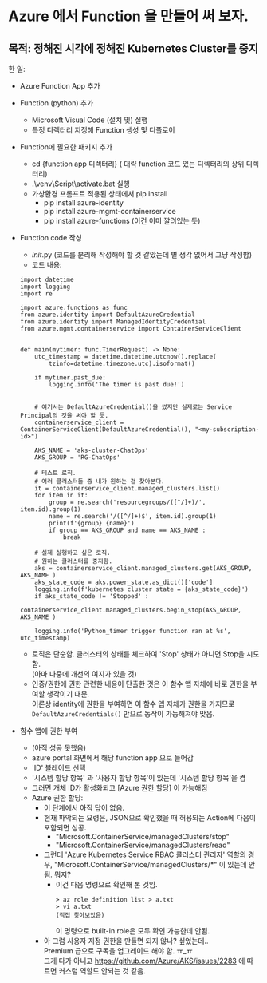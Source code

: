 # Azure 에서 Function 을 만들어 써 보자.

## 목적: 정해진 시각에 정해진 Kubernetes Cluster를 중지

한 일:
- Azure Function App 추가 
- Function (python) 추가
  * Microsoft Visual Code (설치 및) 실행
  * 특정 디렉터리 지정해 Function 생성 및 디플로이
- Function에 필요한 패키지 추가
  * cd {function app 디렉터리}    ( 대략 function 코드 있는 디렉터리의 상위 디렉터리)
  * .\venv\Script\activate.bat 실행
  * 가상환경 프롬프트 적용된 상태에서 pip install 
    + pip install azure-identity
    + pip install azure-mgmt-containerservice
    + pip install azure-functions    (이건 이미 깔려있는 듯)
- Function code 작성
  * _init_.py  (코드를 분리해 작성해야 할 것 같았는데 별 생각 없어서 그냥 작성함)
  * 코드 내용:
  ```
  import datetime
  import logging
  import re

  import azure.functions as func
  from azure.identity import DefaultAzureCredential
  from azure.identity import ManagedIdentityCredential
  from azure.mgmt.containerservice import ContainerServiceClient


  def main(mytimer: func.TimerRequest) -> None:
      utc_timestamp = datetime.datetime.utcnow().replace(
          tzinfo=datetime.timezone.utc).isoformat()

      if mytimer.past_due:
          logging.info('The timer is past due!')


      # 여기서는 DefaultAzureCredential()을 썼지만 실제로는 Service Principal의 것을 써야 할 듯.
      containerservice_client = ContainerServiceClient(DefaultAzureCredential(), "<my-subscription-id>")

      AKS_NAME = 'aks-cluster-ChatOps'
      AKS_GROUP = 'RG-ChatOps'

      # 테스트 로직. 
      # 여러 클러스터들 중 내가 원하는 걸 찾아본다.
      it = containerservice_client.managed_clusters.list()
      for item in it:
          group = re.search('resourcegroups/([^/]+)/', item.id).group(1)
          name = re.search('/([^/]+)$', item.id).group(1)
          print(f'{group} {name}')
          if group == AKS_GROUP and name == AKS_NAME :
              break

      # 실제 실행하고 싶은 로직.
      # 원하는 클러스터를 중지함.
      aks = containerservice_client.managed_clusters.get(AKS_GROUP, AKS_NAME )
      aks_state_code = aks.power_state.as_dict()['code'] 
      logging.info(f'kubernetes cluster state = {aks_state_code}')
      if aks_state_code != 'Stopped' :
          containerservice_client.managed_clusters.begin_stop(AKS_GROUP, AKS_NAME )

      logging.info('Python_timer trigger function ran at %s', utc_timestamp)

  ```
  * 로직은 단순함. 클러스터의 상태를 체크하여 'Stop' 상태가 아니면 Stop을 시도함.  
    (아마 나중에 개선의 여지가 있을 것)
  * 인증/권한에 권한 관련한 내용이 단촐한 것은 이 함수 앱 자체에 바로 권한을 부여할 생각이기 때문.  
    이론상 identity에 권한을 부여하면 이 함수 앱 자체가 권한을 가지므로 `DefaultAzureCredentials()` 만으로 동작이 가능해져야 맞음.

- 함수 앱에 권한 부여
  * (아직 성공 못했음)
  * azure portal 화면에서 해당 function app 으로 들어감
  * 'ID' 블레이드 선택
  * '시스템 할당 항목' 과 '사용자 할당 항목'이 있는데 '시스템 할당 항목'을 켬
  * 그러면 개체 ID가 활성화되고 [Azure 권한 할당] 이 가능해짐
  * Azure 권한 할당:
    + 이 단계에서 아직 답이 없음.
    + 현재 파악되는 요령은, JSON으로 확인했을 때 허용되는 Action에 다음이 포함되면 성공.
      - "Microsoft.ContainerService/managedClusters/stop"
      - "Microsoft.ContainerService/managedClusters/read"
    + 그런데 'Azure Kubernetes Service RBAC 클러스터 관리자' 역할의 경우, "Microsoft.ContainerService/managedClusters/*" 이 있는데 안됨. 뭐지?
      - 이건 다음 명령으로 확인해 본 것임.
        ```
        > az role definition list > a.txt
        > vi a.txt 
        (직접 찾아보았음)
        ```
        이 명령으로 built-in role은 모두 확인 가능한데 안됨.
    + 아 그럼 사용자 지정 권한을 만들면 되지 않나? 싶었는데..  
      Premium 급으로 구독을 업그레이드 해야 함. ㅠ_ㅠ  
      그게 다가 아니고 https://github.com/Azure/AKS/issues/2283 에 따르면 커스텀 역할도 안되는 것 같음.


